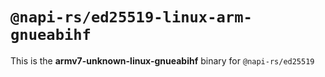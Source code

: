 # `@napi-rs/ed25519-linux-arm-gnueabihf`

This is the **armv7-unknown-linux-gnueabihf** binary for `@napi-rs/ed25519`
